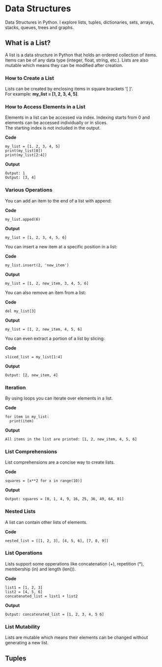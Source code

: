 # Data Structures
Data Structures in Python. I explore lists, tuples, dictionaries, sets, arrays, stacks, queues, trees and graphs.

## What is a List?
A list is a data structure in Python that holds an ordered collection of items. Items can be of any data type (integer, float, string, etc.). Lists are also mutable which means they can be modified after creation.

### How to Create a List
Lists can be created by enclosing items in square brackets '[ ]'.  
For example: **my_list = [1, 2, 3, 4, 5]**.

### How to Access Elements in a List
Elements in a list can be accessed via index. Indexing starts from 0 and elements can be accessed individually or in slices.  
The starting index is not included in the output.

**Code**  
```
my_list = [1, 2, 3, 4, 5]
print(my_list[0])
print(my_list[2:4])
```
**Output**  
```
Output: 1
Output: [3, 4]
```

### Various Operations
You can add an item to the end of a list with append:  

**Code**  
```
my_list.apped(6)
```

**Output**   
```
my_list = [1, 2, 3, 4, 5, 6]
```

You can insert a new item at a specific position in a list:  

**Code**  
```
my_list.insert(2, 'new_item')
```
**Output**  
```
my_list = [1, 2, new_item, 3, 4, 5, 6]
```

You can also remove an item from a list:  

**Code**  
```
del my_list[3]
```
**Output**  
```
my_list = [1, 2, new_item, 4, 5, 6]
```

You can even extract a portion of a list by slicing:  

**Code**  
```
sliced_list = my_list[1:4]
```
**Output**  
```
Output: [2, new_item, 4]
```

### Iteration
By using loops you can iterate over elements in a list.  

**Code**  
```
for item in my_list:
  print(item)
```  
**Output**  
```
All items in the list are printed: [1, 2, new_item, 4, 5, 6]
```

### List Comprehensions
List comprehensions are a concise way to create lists.   

**Code**  
```
squares = [x**2 for x in range(10)]
```
**Output**  
```
Output: squares = [0, 1, 4, 9, 16, 25, 36, 49, 64, 81]
```

### Nested Lists
A list can contain other lists of elements.  

**Code**  
```
nested_list = [[1, 2, 3], [4, 5, 6], [7, 8, 9]]
```

### List Operations
Lists support some opperations like concatenation (+), repetition (*), membership (in) and length (len()).

**Code**  
```
list1 = [1, 2, 3]
list2 = [4, 5, 6]
concatenated_list = list1 + list2
```
**Output**  
```
Output: concatenated_list = [1, 2, 3, 4, 5 6]
```

### List Mutability
Lists are mutable which means their elements can be changed without generating a new list.

## Tuples
